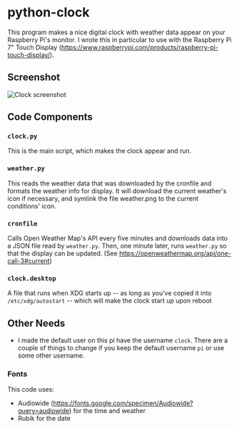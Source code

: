 # python-clock

This program makes a nice digital clock with weather data appear on your Raspberry Pi's monitor.  I wrote this in particular to use with the Raspberry Pi 7" Touch Display (https://www.raspberrypi.com/products/raspberry-pi-touch-display/).

## Screenshot
![Clock screenshot](https://chrismerlo.net/clock.png "Clock screenshot")

## Code Components

### `clock.py`
This is the main script, which makes the clock appear and run.

### `weather.py`
This reads the weather data that was downloaded by the cronfile and formats the weather info for display.  It will download the current weather's icon if necessary, and symlink the file weather.png to the current conditions' icon.

### `cronfile`
Calls Open Weather Map's API every five minutes and downloads data into a JSON file read by `weather.py`.  Then, one minute later, runs `weather.py` so that the display can be updated.  (See https://openweathermap.org/api/one-call-3#current)

### `clock.desktop`
A file that runs when XDG starts up -- as long as you've copied it into `/etc/xdg/autostart` -- which will make the clock start up upon reboot

## Other Needs

* I made the default user on this pi have the username `clock`.  There are a couple of things to change if you keep the default username `pi` or use some other username.

### Fonts
This code uses:
* Audiowide (https://fonts.google.com/specimen/Audiowide?query=audiowide) for the time and weather
* Rubik for the date